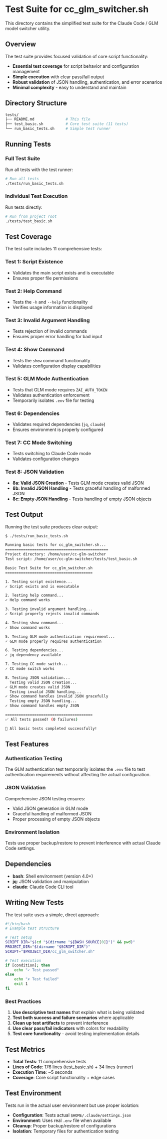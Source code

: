 # Test Suite for cc_glm_switcher.sh

This directory contains the simplified test suite for the Claude Code / GLM model switcher utility.

## Overview

The test suite provides focused validation of core script functionality:

- **Essential test coverage** for script behavior and configuration management
- **Simple execution** with clear pass/fail output
- **Robust validation** of JSON handling, authentication, and error scenarios
- **Minimal complexity** - easy to understand and maintain

## Directory Structure

```bash
tests/
├── README.md              # This file
├── test_basic.sh          # Core test suite (11 tests)
└── run_basic_tests.sh     # Simple test runner
```

## Running Tests

### Full Test Suite

Run all tests with the test runner:

```bash
# Run all tests
./tests/run_basic_tests.sh
```

### Individual Test Execution

Run tests directly:

```bash
# Run from project root
./tests/test_basic.sh
```

## Test Coverage

The test suite includes 11 comprehensive tests:

### **Test 1: Script Existence**

- Validates the main script exists and is executable
- Ensures proper file permissions

### **Test 2: Help Command**

- Tests the `-h` and `--help` functionality
- Verifies usage information is displayed

### **Test 3: Invalid Argument Handling**

- Tests rejection of invalid commands
- Ensures proper error handling for bad input

### **Test 4: Show Command**

- Tests the `show` command functionality
- Validates configuration display capabilities

### **Test 5: GLM Mode Authentication**

- Tests that GLM mode requires `ZAI_AUTH_TOKEN`
- Validates authentication enforcement
- Temporarily isolates `.env` file for testing

### **Test 6: Dependencies**

- Validates required dependencies (`jq`, `claude`)
- Ensures environment is properly configured

### **Test 7: CC Mode Switching**

- Tests switching to Claude Code mode
- Validates configuration changes

### **Test 8: JSON Validation**

- **8a: Valid JSON Creation** - Tests GLM mode creates valid JSON
- **8b: Invalid JSON Handling** - Tests graceful handling of malformed JSON
- **8c: Empty JSON Handling** - Tests handling of empty JSON objects

## Test Output

Running the test suite produces clear output:

```bash
$ ./tests/run_basic_tests.sh

Running basic tests for cc_glm_switcher.sh...
==============================================
Project directory: /home/user/cc-glm-switcher
Test script: /home/user/cc-glm-switcher/tests/test_basic.sh

Basic Test Suite for cc_glm_switcher.sh
=======================================

1. Testing script existence...
✓ Script exists and is executable

2. Testing help command...
✓ Help command works

3. Testing invalid argument handling...
✓ Script properly rejects invalid commands

4. Testing show command...
✓ Show command works

5. Testing GLM mode authentication requirement...
✓ GLM mode properly requires authentication

6. Testing dependencies...
✓ jq dependency available

7. Testing CC mode switch...
✓ CC mode switch works

8. Testing JSON validation...
  Testing valid JSON creation...
✓ GLM mode creates valid JSON
  Testing invalid JSON handling...
✓ Show command handles invalid JSON gracefully
  Testing empty JSON handling...
✓ Show command handles empty JSON

=======================================
✅ All tests passed! (0 failures)

🎉 All basic tests completed successfully!
```

## Test Features

### **Authentication Testing**

The GLM authentication test temporarily isolates the `.env` file to test authentication requirements without affecting the actual configuration.

### **JSON Validation**

Comprehensive JSON testing ensures:

- Valid JSON generation in GLM mode
- Graceful handling of malformed JSON
- Proper processing of empty JSON objects

### **Environment Isolation**

Tests use proper backup/restore to prevent interference with actual Claude Code settings.

## Dependencies

- **bash**: Shell environment (version 4.0+)
- **jq**: JSON validation and manipulation
- **claude**: Claude Code CLI tool

## Writing New Tests

The test suite uses a simple, direct approach:

```bash
#!/bin/bash
# Example test structure

# Test setup
SCRIPT_DIR="$(cd "$(dirname "${BASH_SOURCE[0]}")" && pwd)"
PROJECT_DIR="$(dirname "$SCRIPT_DIR")"
SCRIPT="$PROJECT_DIR/cc_glm_switcher.sh"

# Test execution
if [condition]; then
    echo "✓ Test passed"
else
    echo "✗ Test failed"
    exit 1
fi
```

### Best Practices

1. **Use descriptive test names** that explain what is being validated
2. **Test both success and failure scenarios** where applicable
3. **Clean up test artifacts** to prevent interference
4. **Use clear pass/fail indicators** with colors for readability
5. **Test core functionality** - avoid testing implementation details

## Test Metrics

- **Total Tests**: 11 comprehensive tests
- **Lines of Code**: 176 lines (test_basic.sh) + 34 lines (runner)
- **Execution Time**: ~5 seconds
- **Coverage**: Core script functionality + edge cases

## Test Environment

Tests run in the actual user environment but use proper isolation:

- **Configuration**: Tests actual `$HOME/.claude/settings.json`
- **Environment**: Uses real `.env` file when available
- **Cleanup**: Proper backup/restore of configurations
- **Isolation**: Temporary files for authentication testing
